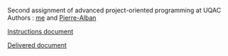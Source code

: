 Second assignment of advanced project-oriented programming at UQAC  
Authors : [me](https://github.com/G4bleb) and [Pierre-Alban](https://github.com/EmtekDzn)

[Instructions document](https://drive.google.com/open?id=1uEFh8xAfu3nzT0_KeNDEBBpXmXLKj-3S)

[Delivered document](https://drive.google.com/open?id=1x62L4aODz8mD5yke2DWW13AzyZ08OAwx)
